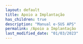 ```yaml
---
layout: default
title: Apoio a Implantação
has_children: true
description: "Manual e-SUS APS"
permalink: /Apoio a Implantação
last_modified_date: "01/03/2023"
---
```


